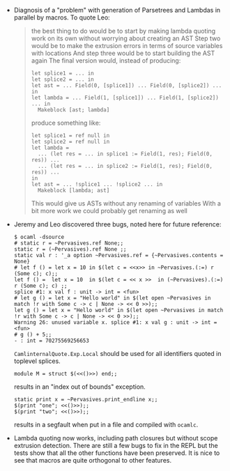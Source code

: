 * Diagnosis of a "problem" with generation of Parsetrees and Lambdas in
  parallel by macros.
  To quote Leo:

  > the best thing to do would be to start by making lambda quoting work on its
  > own without worrying about creating an AST
  > Step two would be to make the extrusion errors in terms of source variables
  > with locations
  > And step three would be to start building the AST again
  > The final version would, instead of producing:
  > ```
  > let splice1 = ... in
  > let splice2 = ... in
  > let ast = ... Field(0, [splice1]) ... Field(0, [splice2]) ... in
  > let lambda = ... Field(1, [splice1]) ... Field(1, [splice2]) ... in
  >   Makeblock [ast; lambda]
  > ```
  > produce something like:
  > ```
  > let splice1 = ref null in
  > let splice2 = ref null in
  > let lambda =
  >   ... (let res = ... in splice1 := Field(1, res); Field(0, res)) ...
  >   ... (let res = ... in splice2 := Field(1, res); Field(0, res)) ...
  > in
  > let ast = ... !splice1 ... !splice2 ... in
  >   Makeblock [lambda; ast]
  > ```
  > This would give us ASTs without any renaming of variables
  > With a bit more work we could probably get renaming as well

* Jeremy and Leo discovered three bugs, noted here for future reference:

  ```
  $ ocaml -dsource
  # static r = ~Pervasives.ref None;;
  static r = (~Pervasives).ref None ;;
  static val r : '_a option ~Pervasives.ref = {~Pervasives.contents = None}
  # let f () = let x = 10 in $(let c = <<x>> in ~Pervasives.(:=) r (Some c); c);;
  let f () =  let x = 10  in $(let c = << x >>  in (~Pervasives).(:=) r (Some c); c) ;;
  splice #1: x val f : unit -> int = <fun>
  # let g () = let x = "Hello world" in $(let open ~Pervasives in match !r with Some c -> c | None -> << 0 >>);;
  let g () = let x = "Hello world" in $(let open ~Pervasives in match !r with Some c -> c | None -> << 0 >>);;
  Warning 26: unused variable x. splice #1: x val g : unit -> int = <fun>
  # g () + 5;;
  - : int = 70275569256653
  ```

  `CamlinternalQuote.Exp.Local` should be used for all identifiers quoted in
  toplevel splices.

  ```
  module M = struct $(<<()>>) end;;
  ```

  results in an "index out of bounds" exception.

  ```
  static print x = ~Pervasives.print_endline x;;
  $(print "one"; <<()>>);;
  $(print "two"; <<()>>);;
  ```

  results in a segfault when put in a file and compiled with `ocamlc`.

* Lambda quoting now works, including path closures but without scope extrusion
  detection. There are still a few bugs to fix in the REPL but the tests show
  that all the other functions have been preserved. It is nice to see that
  macros are quite orthogonal to other features.

